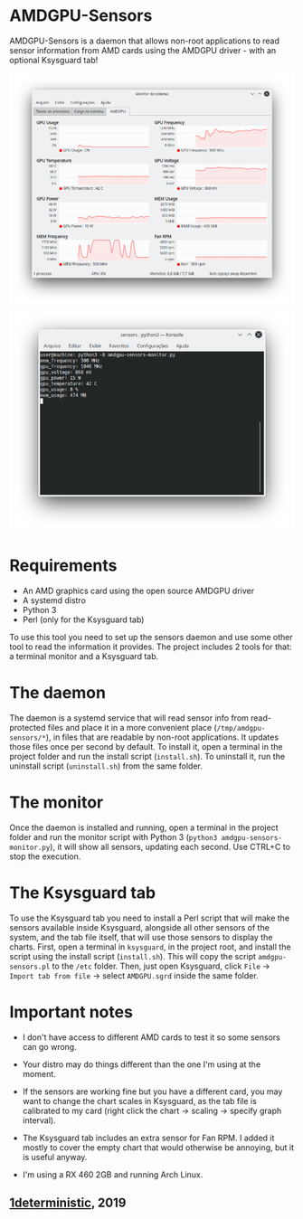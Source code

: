 # AMDGPU-Sensors

AMDGPU-Sensors is a daemon that allows non-root applications to read sensor information from AMD cards using the AMDGPU driver - with an optional Ksysguard tab!

![Image](screenshots/2.png)
![Image](screenshots/1.png)

# Requirements
* An AMD graphics card using the open source AMDGPU driver
* A systemd distro
* Python 3
* Perl (only for the Ksysguard tab)

To use this tool you need to set up the sensors daemon and use some other tool to read the information it provides. The project includes 2 tools for that: a terminal monitor and a Ksysguard tab.

# The daemon
The daemon is a systemd service that will read sensor info from read-protected files and place it in a more convenient place (`/tmp/amdgpu-sensors/*`), in files that are readable by non-root applications. It updates those files once per second by default. To install it, open a terminal in the project folder and run the install script (`install.sh`). To uninstall it, run the uninstall script (`uninstall.sh`) from the same folder.

# The monitor
Once the daemon is installed and running, open a terminal in the project folder and run the monitor script with Python 3 (`python3 amdgpu-sensors-monitor.py`), it will show all sensors, updating each second. Use CTRL+C to stop the execution.

# The Ksysguard tab
To use the Ksysguard tab you need to install a Perl script that will make the sensors available inside Ksysguard, alongside all other sensors of the system, and the tab file itself, that will use those sensors to display the charts. First, open a terminal in `ksysguard`, in the project root, and install the script using the install script (`install.sh`). This will copy the script `amdgpu-sensors.pl` to the `/etc` folder. Then, just open Ksysguard, click `File` -> `Import tab from file` -> select `AMDGPU.sgrd` inside the same folder.

# Important notes
* I don't have access to different AMD cards to test it so some sensors can go wrong.
* Your distro may do things different than the one I'm using at the moment.
* If the sensors are working fine but you have a different card, you may want to change the chart scales in Ksysguard, as the tab file is calibrated to my card (right click the chart -> scaling -> specify graph interval).
* The Ksysguard tab includes an extra sensor for Fan RPM. I added it mostly to cover the empty chart that would otherwise be annoying, but it is useful anyway.

* I'm using a RX 460 2GB and running Arch Linux.

## [1deterministic](https://github.com/1deterministic), 2019